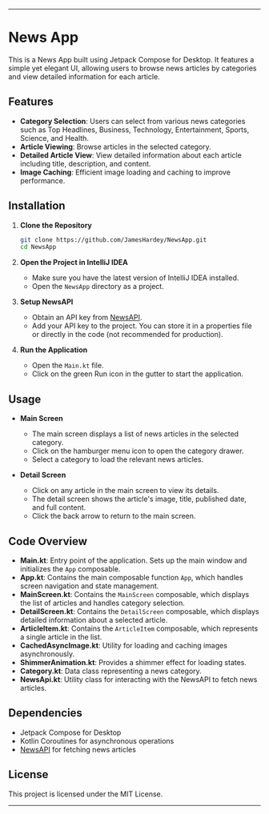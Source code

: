 
---

# News App

This is a News App built using Jetpack Compose for Desktop. It features a simple yet elegant UI, allowing users to browse news articles by categories and view detailed information for each article.

## Features

- **Category Selection**: Users can select from various news categories such as Top Headlines, Business, Technology, Entertainment, Sports, Science, and Health.
- **Article Viewing**: Browse articles in the selected category.
- **Detailed Article View**: View detailed information about each article including title, description, and content.
- **Image Caching**: Efficient image loading and caching to improve performance.

## Installation

1. **Clone the Repository**
   ```sh
   git clone https://github.com/JamesHardey/NewsApp.git
   cd NewsApp
   ```

2. **Open the Project in IntelliJ IDEA**
    - Make sure you have the latest version of IntelliJ IDEA installed.
    - Open the `NewsApp` directory as a project.

3. **Setup NewsAPI**
    - Obtain an API key from [NewsAPI](https://newsapi.org/).
    - Add your API key to the project. You can store it in a properties file or directly in the code (not recommended for production).

4. **Run the Application**
    - Open the `Main.kt` file.
    - Click on the green Run icon in the gutter to start the application.

## Usage

- **Main Screen**
    - The main screen displays a list of news articles in the selected category.
    - Click on the hamburger menu icon to open the category drawer.
    - Select a category to load the relevant news articles.

- **Detail Screen**
    - Click on any article in the main screen to view its details.
    - The detail screen shows the article's image, title, published date, and full content.
    - Click the back arrow to return to the main screen.

## Code Overview

- **Main.kt**: Entry point of the application. Sets up the main window and initializes the `App` composable.
- **App.kt**: Contains the main composable function `App`, which handles screen navigation and state management.
- **MainScreen.kt**: Contains the `MainScreen` composable, which displays the list of articles and handles category selection.
- **DetailScreen.kt**: Contains the `DetailScreen` composable, which displays detailed information about a selected article.
- **ArticleItem.kt**: Contains the `ArticleItem` composable, which represents a single article in the list.
- **CachedAsyncImage.kt**: Utility for loading and caching images asynchronously.
- **ShimmerAnimation.kt**: Provides a shimmer effect for loading states.
- **Category.kt**: Data class representing a news category.
- **NewsApi.kt**: Utility class for interacting with the NewsAPI to fetch news articles.

## Dependencies

- Jetpack Compose for Desktop
- Kotlin Coroutines for asynchronous operations
- [NewsAPI](https://newsapi.org/) for fetching news articles

## License

This project is licensed under the MIT License.

---